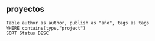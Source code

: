 
## proyectos
```dataview
Table author as author, publish as "año", tags as tags
WHERE contains(type,"project")
SORT Status DESC
```



